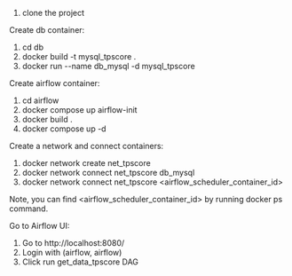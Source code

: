 1. clone the project 

Create db container:
1. cd db
2. docker build -t mysql_tpscore .
3. docker run --name db_mysql -d mysql_tpscore

Create airflow container:
1. cd airflow
2. docker compose up airflow-init
3. docker build .
4. docker compose up -d

Create a network and connect containers:
1. docker network create net_tpscore
2. docker network connect net_tpscore db_mysql
3. docker network connect net_tpscore <airflow_scheduler_container_id>

Note, you can find <airflow_scheduler_container_id> by running docker ps command.

Go to Airflow UI:
1. Go to http://localhost:8080/ 
2. Login with (airflow, airflow)
3. Click run get_data_tpscore DAG

